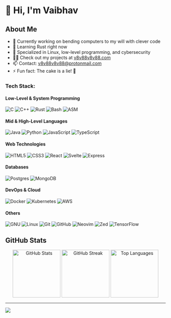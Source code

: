 # 👋 Hi, I'm Vaibhav

## About Me

- 🔭 Currently working on bending computers to my will with clever code
- 🌱 Learning Rust right now
- 💬 Specialized in Linux, low-level programming, and cybersecurity
- 👨‍💻 Check out my projects at [v8v88v8v88.com](https://v8v88v8v88.com)
- 📫 Contact: v8v88v8v88@protonmail.com
- ⚡ Fun fact: The cake is a lie! 🍰

### Tech Stack:

#### Low-Level & System Programming
![C](https://img.shields.io/badge/c-%2300599C.svg?style=for-the-badge&logo=c&logoColor=white)
![C++](https://img.shields.io/badge/c++-%2300599C.svg?style=for-the-badge&logo=c%2B%2B&logoColor=white)
![Rust](https://img.shields.io/badge/rust-%23FF4500.svg?style=for-the-badge&logo=rust&logoColor=white)
![Bash](https://img.shields.io/badge/Bash-293036?style=for-the-badge&logo=gnu-bash&logoColor=white)
![ASM](https://img.shields.io/badge/ASM-%23000000.svg?style=for-the-badge&logo=assemblyscript&logoColor=white)

#### Mid & High-Level Languages
![Java](https://img.shields.io/badge/java-%23ED8B00.svg?style=for-the-badge&logo=openjdk&logoColor=white)
![Python](https://img.shields.io/badge/python-3670A0?style=for-the-badge&logo=python&logoColor=ffdd54)
![JavaScript](https://img.shields.io/badge/javascript-%23323330.svg?style=for-the-badge&logo=javascript&logoColor=%23F7DF1E)
![TypeScript](https://img.shields.io/badge/typescript-%23007ACC.svg?style=for-the-badge&logo=typescript&logoColor=white)

#### Web Technologies
![HTML5](https://img.shields.io/badge/html5-%23E34F26.svg?style=for-the-badge&logo=html5&logoColor=white)
![CSS3](https://img.shields.io/badge/css3-%231572B6.svg?style=for-the-badge&logo=css3&logoColor=white)
![React](https://img.shields.io/badge/react-%2320232a.svg?style=for-the-badge&logo=react&logoColor=%2361DAFB)
![Svelte](https://img.shields.io/badge/Svelte-%23FF3E00.svg?style=for-the-badge&logo=svelte&logoColor=white)
![Express](https://img.shields.io/badge/Express-%23404d59.svg?style=for-the-badge&logo=express&logoColor=white)

#### Databases
![Postgres](https://img.shields.io/badge/postgres-%23316192.svg?style=for-the-badge&logo=postgresql&logoColor=white)
![MongoDB](https://img.shields.io/badge/MongoDB-%234ea94b.svg?style=for-the-badge&logo=mongodb&logoColor=white)

#### DevOps & Cloud
![Docker](https://img.shields.io/badge/docker-%230db7ed.svg?style=for-the-badge&logo=docker&logoColor=white)
![Kubernetes](https://img.shields.io/badge/kubernetes-%23326ce5.svg?style=for-the-badge&logo=kubernetes&logoColor=white)
![AWS](https://img.shields.io/badge/AWS-%23FF9900.svg?style=for-the-badge&logo=amazon-aws&logoColor=white)

#### Others
![GNU](https://img.shields.io/badge/GNU-A42E2B?style=for-the-badge&logo=gnu&logoColor=white)
![Linux](https://img.shields.io/badge/Linux-FCC624?style=for-the-badge&logo=linux&logoColor=black)
![Git](https://img.shields.io/badge/git-%23F05033.svg?style=for-the-badge&logo=git&logoColor=white)
![GitHub](https://img.shields.io/badge/github-%23121011.svg?style=for-the-badge&logo=github&logoColor=white)
![Neovim](https://img.shields.io/badge/neovim-%2311AB00.svg?style=for-the-badge&logo=neovim&logoColor=white)
![Zed](https://img.shields.io/badge/Zed-%23000000.svg?style=for-the-badge&logo=zed&logoColor=white)
![TensorFlow](https://img.shields.io/badge/TensorFlow-%23FF6F20.svg?style=for-the-badge&logo=tensorflow&logoColor=white)
## GitHub Stats

<div align="center">
  <img src="https://github-readme-stats.vercel.app/api?username=v8v88v8v88&theme=aura&hide_border=true&include_all_commits=true&count_private=true" height="150" alt="GitHub Stats" />
  <img src="https://github-readme-streak-stats.herokuapp.com/?user=v8v88v8v88&theme=aura&hide_border=true" height="150" alt="GitHub Streak" />
  <img src="https://github-readme-stats.vercel.app/api/top-langs/?username=v8v88v8v88&theme=aura&hide_border=true&include_all_commits=true&count_private=true&layout=compact" height="150" alt="Top Languages" />
</div>

---
[![](https://visitcount.itsvg.in/api?id=v8v88v8v88&icon=10&color=6)](https://visitcount.itsvg.in)
